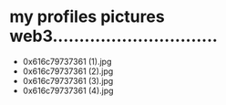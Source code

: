 # my profiles pictures web3...............................
- 0x616c79737361 (1).jpg
- 0x616c79737361 (2).jpg
- 0x616c79737361 (3).jpg
- 0x616c79737361 (4).jpg
